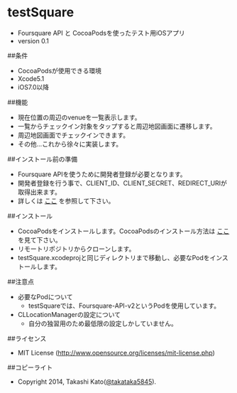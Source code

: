 testSquare
==========

* Foursquare API と CocoaPodsを使ったテスト用iOSアプリ
* version 0.1

##条件
* CocoaPodsが使用できる環境
* Xcode5.1
* iOS7.0以降

##機能
* 現在位置の周辺のvenueを一覧表示します。
* 一覧からチェックイン対象をタップすると周辺地図画面に遷移します。
* 周辺地図画面でチェックインできます。
* その他...これから徐々に実装します。

##インストール前の準備
* Foursquare APIを使うために開発者登録が必要となります。
* 開発者登録を行う事で、CLIENT_ID、CLIENT_SECRET、REDIRECT_URIが取得出来ます。
* 詳しくは [ここ](http://qiita.com/koogawa/items/df92ec1c7eb750312b77 "foursquare APIでできること #4sqdevjp") を参照して下さい。

##インストール
* CocoaPodsをインストールします。CocoaPodsのインストール方法は [ここ](http://www.iosjp.com/dev/archives/451 "Objective-Cのライブラリ管理ツール CocoaPods") を見て下さい。
* リモートリポジトリからクローンします。
* testSquare.xcodeprojと同じディレクトリまで移動し、必要なPodをインストールします。

##注意点
* 必要なPodについて
    * testSquareでは、Foursquare-API-v2というPodを使用しています。
* CLLocationManagerの設定について
    * 自分の独習用のため最低限の設定しかしていません。

##ライセンス
* MIT License (http://www.opensource.org/licenses/mit-license.php)

##コピーライト
* Copyright 2014, Takashi Kato([@takataka5845](https://twitter.com/takataka5845 "twitter:@takataka5845")).

